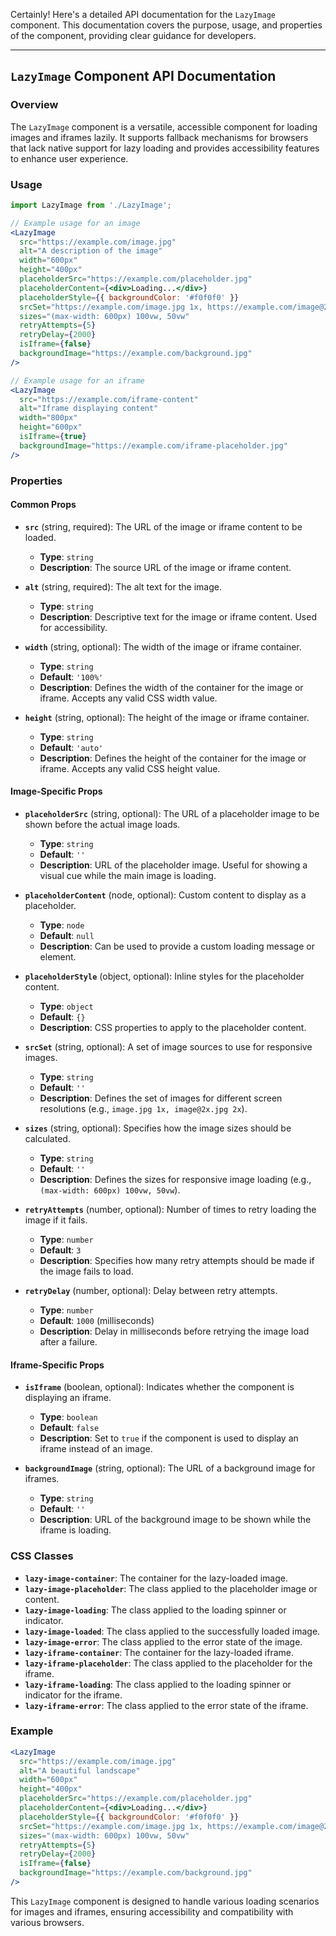 Certainly! Here's a detailed API documentation for the `LazyImage` component. This documentation covers the purpose, usage, and properties of the component, providing clear guidance for developers.

---

## `LazyImage` Component API Documentation

### Overview

The `LazyImage` component is a versatile, accessible component for loading images and iframes lazily. It supports fallback mechanisms for browsers that lack native support for lazy loading and provides accessibility features to enhance user experience.

### Usage

```jsx
import LazyImage from './LazyImage';

// Example usage for an image
<LazyImage
  src="https://example.com/image.jpg"
  alt="A description of the image"
  width="600px"
  height="400px"
  placeholderSrc="https://example.com/placeholder.jpg"
  placeholderContent={<div>Loading...</div>}
  placeholderStyle={{ backgroundColor: '#f0f0f0' }}
  srcSet="https://example.com/image.jpg 1x, https://example.com/image@2x.jpg 2x"
  sizes="(max-width: 600px) 100vw, 50vw"
  retryAttempts={5}
  retryDelay={2000}
  isIframe={false}
  backgroundImage="https://example.com/background.jpg"
/>

// Example usage for an iframe
<LazyImage
  src="https://example.com/iframe-content"
  alt="Iframe displaying content"
  width="800px"
  height="600px"
  isIframe={true}
  backgroundImage="https://example.com/iframe-placeholder.jpg"
/>
```

### Properties

#### Common Props

- **`src`** (string, required): The URL of the image or iframe content to be loaded.
  - **Type**: `string`
  - **Description**: The source URL of the image or iframe content.

- **`alt`** (string, required): The alt text for the image.
  - **Type**: `string`
  - **Description**: Descriptive text for the image or iframe content. Used for accessibility.

- **`width`** (string, optional): The width of the image or iframe container.
  - **Type**: `string`
  - **Default**: `'100%'`
  - **Description**: Defines the width of the container for the image or iframe. Accepts any valid CSS width value.

- **`height`** (string, optional): The height of the image or iframe container.
  - **Type**: `string`
  - **Default**: `'auto'`
  - **Description**: Defines the height of the container for the image or iframe. Accepts any valid CSS height value.

#### Image-Specific Props

- **`placeholderSrc`** (string, optional): The URL of a placeholder image to be shown before the actual image loads.
  - **Type**: `string`
  - **Default**: `''`
  - **Description**: URL of the placeholder image. Useful for showing a visual cue while the main image is loading.

- **`placeholderContent`** (node, optional): Custom content to display as a placeholder.
  - **Type**: `node`
  - **Default**: `null`
  - **Description**: Can be used to provide a custom loading message or element.

- **`placeholderStyle`** (object, optional): Inline styles for the placeholder content.
  - **Type**: `object`
  - **Default**: `{}`
  - **Description**: CSS properties to apply to the placeholder content.

- **`srcSet`** (string, optional): A set of image sources to use for responsive images.
  - **Type**: `string`
  - **Default**: `''`
  - **Description**: Defines the set of images for different screen resolutions (e.g., `image.jpg 1x, image@2x.jpg 2x`).

- **`sizes`** (string, optional): Specifies how the image sizes should be calculated.
  - **Type**: `string`
  - **Default**: `''`
  - **Description**: Defines the sizes for responsive image loading (e.g., `(max-width: 600px) 100vw, 50vw`).

- **`retryAttempts`** (number, optional): Number of times to retry loading the image if it fails.
  - **Type**: `number`
  - **Default**: `3`
  - **Description**: Specifies how many retry attempts should be made if the image fails to load.

- **`retryDelay`** (number, optional): Delay between retry attempts.
  - **Type**: `number`
  - **Default**: `1000` (milliseconds)
  - **Description**: Delay in milliseconds before retrying the image load after a failure.

#### Iframe-Specific Props

- **`isIframe`** (boolean, optional): Indicates whether the component is displaying an iframe.
  - **Type**: `boolean`
  - **Default**: `false`
  - **Description**: Set to `true` if the component is used to display an iframe instead of an image.

- **`backgroundImage`** (string, optional): The URL of a background image for iframes.
  - **Type**: `string`
  - **Default**: `''`
  - **Description**: URL of the background image to be shown while the iframe is loading.

### CSS Classes

- **`lazy-image-container`**: The container for the lazy-loaded image.
- **`lazy-image-placeholder`**: The class applied to the placeholder image or content.
- **`lazy-image-loading`**: The class applied to the loading spinner or indicator.
- **`lazy-image-loaded`**: The class applied to the successfully loaded image.
- **`lazy-image-error`**: The class applied to the error state of the image.
- **`lazy-iframe-container`**: The container for the lazy-loaded iframe.
- **`lazy-iframe-placeholder`**: The class applied to the placeholder for the iframe.
- **`lazy-iframe-loading`**: The class applied to the loading spinner or indicator for the iframe.
- **`lazy-iframe-error`**: The class applied to the error state of the iframe.

### Example

```jsx
<LazyImage
  src="https://example.com/image.jpg"
  alt="A beautiful landscape"
  width="600px"
  height="400px"
  placeholderSrc="https://example.com/placeholder.jpg"
  placeholderContent={<div>Loading...</div>}
  placeholderStyle={{ backgroundColor: '#f0f0f0' }}
  srcSet="https://example.com/image.jpg 1x, https://example.com/image@2x.jpg 2x"
  sizes="(max-width: 600px) 100vw, 50vw"
  retryAttempts={5}
  retryDelay={2000}
  isIframe={false}
  backgroundImage="https://example.com/background.jpg"
/>
```

This `LazyImage` component is designed to handle various loading scenarios for images and iframes, ensuring accessibility and compatibility with various browsers.
